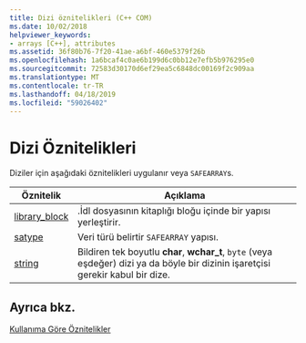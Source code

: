 ```yaml
---
title: Dizi öznitelikleri (C++ COM)
ms.date: 10/02/2018
helpviewer_keywords:
- arrays [C++], attributes
ms.assetid: 36f80b76-7f20-41ae-a6bf-460e5379f26b
ms.openlocfilehash: 1a6bcaf4c0ae6b199d6c0bb12e7efb5b976295e0
ms.sourcegitcommit: 72583d30170d6ef29ea5c6848dc00169f2c909aa
ms.translationtype: MT
ms.contentlocale: tr-TR
ms.lasthandoff: 04/18/2019
ms.locfileid: "59026402"
---
```

# <a name="array-attributes"></a>Dizi Öznitelikleri

Diziler için aşağıdaki öznitelikleri uygulanır veya `SAFEARRAY`s.

|Öznitelik|Açıklama|
|---------------|-----------------|
|[library_block](library-block.md)|.İdl dosyasının kitaplığı bloğu içinde bir yapısı yerleştirir.|
|[satype](satype.md)|Veri türü belirtir `SAFEARRAY` yapısı.|
|[string](string-cpp.md)|Bildiren tek boyutlu **char**, **wchar_t**, `byte` (veya eşdeğer) dizi ya da böyle bir dizinin işaretçisi gerekir kabul bir dize.|

## <a name="see-also"></a>Ayrıca bkz.

[Kullanıma Göre Öznitelikler](attributes-by-usage.md)